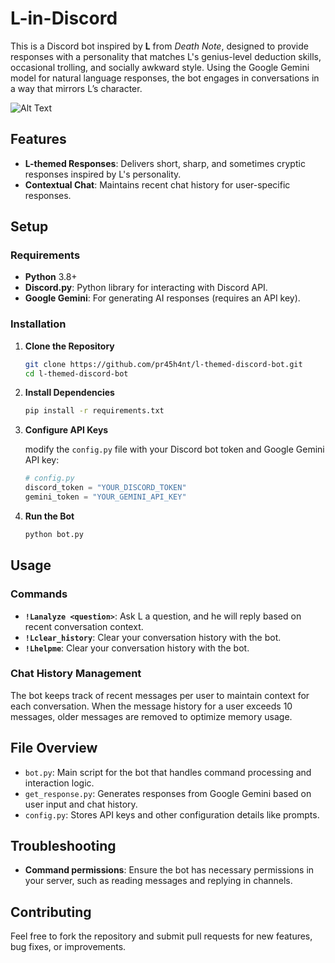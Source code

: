 
# L-in-Discord

This is a Discord bot inspired by **L** from *Death Note*, designed to provide responses with a personality that matches L's genius-level deduction skills, occasional trolling, and socially awkward style. Using the Google Gemini model for natural language responses, the bot engages in conversations in a way that mirrors L’s character.


![Alt Text](https://upload.wikimedia.org/wikipedia/commons/thumb/7/7f/L_Old_London.svg/330px-L_Old_London.svg.png)


## Features

- **L-themed Responses**: Delivers short, sharp, and sometimes cryptic responses inspired by L's personality.
- **Contextual Chat**: Maintains recent chat history for user-specific responses.

## Setup

### Requirements

- **Python** 3.8+
- **Discord.py**: Python library for interacting with Discord API.
- **Google Gemini**: For generating AI responses (requires an API key).

### Installation

1. **Clone the Repository**

   ```bash
   git clone https://github.com/pr45h4nt/l-themed-discord-bot.git
   cd l-themed-discord-bot
   ```

2. **Install Dependencies**

   ```bash
   pip install -r requirements.txt
   ```

3. **Configure API Keys**

   modify the `config.py` file with your Discord bot token and Google Gemini API key:

   ```python
   # config.py
   discord_token = "YOUR_DISCORD_TOKEN"
   gemini_token = "YOUR_GEMINI_API_KEY"
   ```

4. **Run the Bot**

   ```bash
   python bot.py
   ```

## Usage

### Commands

- **`!Lanalyze <question>`**: Ask L a question, and he will reply based on recent conversation context.
- **`!Lclear_history`**: Clear your conversation history with the bot.
- **`!Lhelpme`**: Clear your conversation history with the bot.

### Chat History Management

The bot keeps track of recent messages per user to maintain context for each conversation. When the message history for a user exceeds 10 messages, older messages are removed to optimize memory usage.

## File Overview

- `bot.py`: Main script for the bot that handles command processing and interaction logic.
- `get_response.py`: Generates responses from Google Gemini based on user input and chat history.
- `config.py`: Stores API keys and other configuration details like prompts.

## Troubleshooting

- **Command permissions**: Ensure the bot has necessary permissions in your server, such as reading messages and replying in channels.

## Contributing

Feel free to fork the repository and submit pull requests for new features, bug fixes, or improvements.


